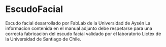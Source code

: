 # EscudoFacial
Escudo facial desarrollado por FabLab de la Universidad de Aysén
La informacion contenida en el manual adjunto debe respetarse para una correcta fabricación del escudo facial validado por el laboratorio Lictex de la Universidad de Santiago de Chile.
